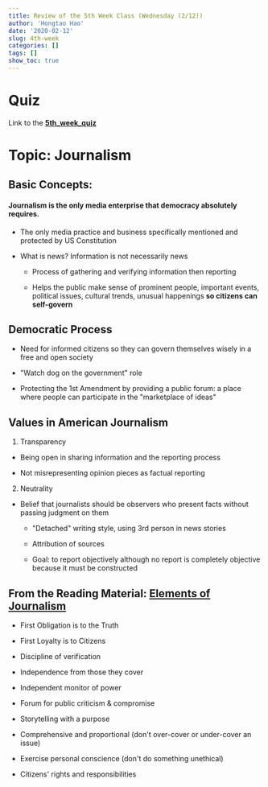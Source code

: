 ```yaml
---
title: Review of the 5th Week Class (Wednesday (2/12))
author: 'Hongtao Hao'
date: '2020-02-12'
slug: 4th-week
categories: []
tags: []
show_toc: true
---
```

# Quiz

Link to the [**5th_week_quiz** ](https://iu.co1.qualtrics.com/jfe/form/SV_880bD0IunhmbpbL)

# Topic: Journalism

## Basic Concepts:

#### Journalism is the only media enterprise that democracy absolutely requires.

- The only media practice and business specifically mentioned and protected by US Constitution

- What is news? Information is not necessarily news
 
  - Process of gathering and verifying information then reporting

  - Helps the public make sense of prominent people, important events, political issues, cultural trends, unusual happenings **so citizens can self-govern**

## Democratic Process

- Need for informed citizens so they can govern themselves wisely in a free and open society

- "Watch dog on the government" role

- Protecting the 1st Amendment by providing a public forum: a place where people can participate in the "marketplace of ideas"

## Values in American Journalism

1. Transparency

- Being open in sharing information and the reporting process

- Not misrepresenting opinion pieces as factual reporting

2. Neutrality

- Belief that journalists should be observers who present facts without passing judgment on them

  - "Detached" writing style, using 3rd person in news stories

  - Attribution of sources
  
  - Goal: to report objectively although no report is completely objective because it must be constructed

## From the Reading Material: [Elements of Journalism](https://www.americanpressinstitute.org/journalism-essentials/what-is-journalism/elements-journalism/)

- First Obligation is to the Truth

- First Loyalty is to Citizens

- Discipline of verification

- Independence from those they cover

- Independent monitor of power

- Forum for public criticism & compromise

- Storytelling with a purpose

- Comprehensive and proportional (don't over-cover or under-cover an issue)

- Exercise personal conscience (don't do something unethical)

- Citizens' rights and responsibilities 